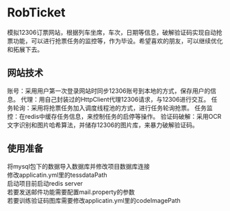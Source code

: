 # RobTicket
模拟12306订票网站，根据列车坐席，车次，日期等信息，破解验证码实现自动抢票功能，可以进行抢票任务的监控等，作为毕设。希望喜欢的朋友，可以继续优化和拓展下去。

## 网站技术
账号：采用用户第一次登录网站时同步12306账号到本地的方式，保存用户的信息。
代理：用自己封装过的HttpClient代理12306请求，与12306进行交互。
任务轮询：采用将抢票任务加入调度线程池的方式，进行任务轮询抢票。
任务监控：在redis中缓存任务信息，来控制任务的启停等操作。
验证码破解：采用OCR文字识别和图片哈希算法，并储存12306的图片库，来暴力破解验证码。

## 使用准备
将mysql包下的数据导入数据库并修改项目数据库连接</br>
修改applicatin.yml里的tessdataPath</br>
启动项目前启动redis server</br>
若要发送邮件功能需要配置mail.property的参数</br>
若要训练验证码图库需要修改applicatin.yml里的codeImagePath</br>
